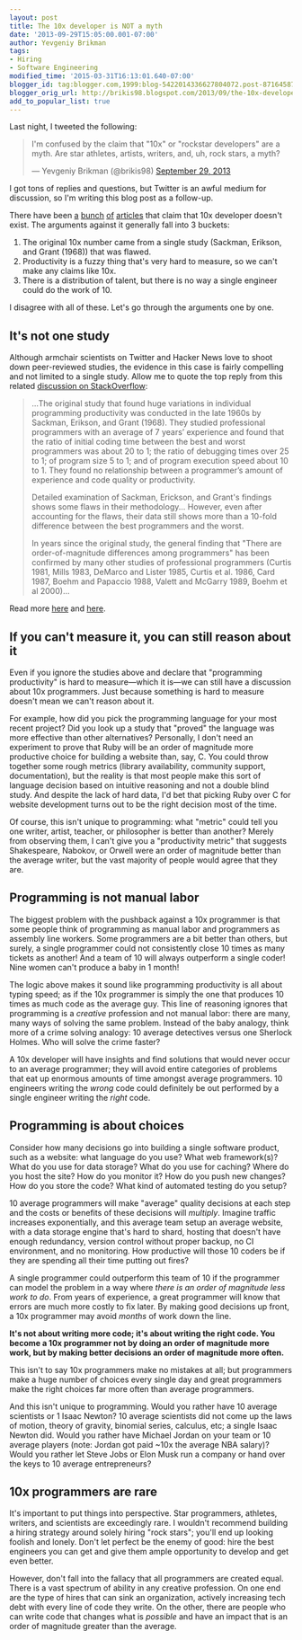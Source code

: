 ```yaml
---
layout: post
title: The 10x developer is NOT a myth
date: '2013-09-29T15:05:00.001-07:00'
author: Yevgeniy Brikman
tags:
- Hiring
- Software Engineering
modified_time: '2015-03-31T16:13:01.640-07:00'
blogger_id: tag:blogger.com,1999:blog-5422014336627804072.post-8716458741587159889
blogger_orig_url: http://brikis98.blogspot.com/2013/09/the-10x-developer-is-not-myth.html
add_to_popular_list: true
---
```


Last night, I tweeted the following: 

<blockquote class="twitter-tweet" lang="en"><p>I&#39;m confused by the claim that &quot;10x&quot; or &quot;rockstar developers&quot; are a myth. Are star athletes, artists, writers, and, uh, rock stars, a myth?</p>&mdash; Yevgeniy Brikman (@brikis98) <a href="https://twitter.com/brikis98/status/384208625725497344">September 29, 2013</a></blockquote>
<script async src="//platform.twitter.com/widgets.js" charset="utf-8"></script>

I got tons of replies and questions, but Twitter is an awful medium for 
discussion, so I'm writing this blog post as a follow-up. 

There have been 
[a](http://blog.jelastic.com/2012/04/24/7-programming-myths-busted/) 
[bunch](http://sdt.bz/36247) 
[of](http://www.knowing.net/index.php/2011/12/11/why-10x-ticks-me-off/) 
[articles](http://www.hanselman.com/blog/TheMythOfTheRockstarProgrammer.aspx) 
that claim that 10x developer doesn't exist. The arguments against it 
generally fall into 3 buckets: 

1. The original 10x number came from a single study (Sackman, Erikson, and 
Grant (1968)) that was flawed. 
1. Productivity is a fuzzy thing that's very hard to measure, so we can't make 
any claims like 10x. 
1. There is a distribution of talent, but there is no way a single engineer 
could do the work of 10. 

I disagree with all of these. Let's go through the arguments one by one. 
 
## It's not one study

Although armchair scientists on Twitter and Hacker News love to shoot 
down peer-reviewed studies, the evidence in this case is fairly compelling and 
not limited to a single study. Allow me to quote the top reply from this 
related [discussion on 
StackOverflow](http://programmers.stackexchange.com/questions/179616/a-good-programmer-can-be-as-10-times-more-productive-than-a-mediocre-one): 

<blockquote>
  <p>
    ...The original study that found huge variations in 
    individual programming productivity was conducted in the late 1960s by 
    Sackman, Erikson, and Grant (1968). They studied professional programmers with 
    an average of 7 years’ experience and found that the ratio of initial coding 
    time between the best and worst programmers was about 20 to 1; the ratio of 
    debugging times over 25 to 1; of program size 5 to 1; and of program execution 
    speed about 10 to 1. They found no relationship between a programmer’s amount 
    of experience and code quality or 
    productivity.
  </p>
  <p>
    Detailed examination of Sackman, 
    Erickson, and Grant's findings shows some flaws in their methodology... 
    However, even after accounting for the flaws, their data still shows more than 
    a 10-fold difference between the best programmers and the 
    worst.
  </p>
  <p>
    In years since the original study, the general 
    finding that "There are order-of-magnitude differences among programmers" has 
    been confirmed by many other studies of professional programmers (Curtis 1981, 
    Mills 1983, DeMarco and Lister 1985, Curtis et al. 1986, Card 1987, Boehm and 
    Papaccio 1988, Valett and McGarry 1989, Boehm et al 
    2000)...
  </p>
</blockquote>

Read more 
[here](http://programmers.stackexchange.com/questions/179616/a-good-programmer-can-be-as-10-times-more-productive-than-a-mediocre-one) 
and 
[here](http://www.construx.com/10x_Software_Development/Origins_of_10X_%E2%80%93_How_Valid_is_the_Underlying_Research_/). 

## If you can't measure it, you can still reason about it 

Even if you ignore the studies above and declare that "programming 
productivity" is hard to measure&mdash;which it is&mdash;we can still have a 
discussion about 10x programmers. Just because something is hard to measure 
doesn't mean we can't reason about it. 

For example, how did you pick the programming language for your most recent 
project? Did you look up a study that "proved" the language was more effective 
than other alternatives? Personally, I don't need an experiment to prove that 
Ruby will be an order of magnitude more productive choice for building a 
website than, say, C. You could throw together some rough metrics (library 
availability, community support, documentation), but the reality is that most 
people make this sort of language decision based on intuitive reasoning and 
not a double blind study. And despite the lack of hard data, I'd bet that 
picking Ruby over C for website development turns out to be the right decision 
most of the time. 

Of course, this isn't unique to programming: what "metric" could tell you one 
writer, artist, teacher, or philosopher is better than another? Merely from 
observing them, I can't give you a "productivity metric" that suggests 
Shakespeare, Nabokov, or Orwell were an order of magnitude better than the 
average writer, but the vast majority of people would agree that they are. 


## Programming is not manual labor 

The biggest problem with the pushback against a 10x programmer is that some 
people think of programming as manual labor and programmers as assembly line 
workers. Some programmers are a bit better than others, but surely, a single 
programmer could not consistently close 10 times as many tickets as another! 
And a team of 10 will always outperform a single coder! Nine women can't 
produce a baby in 1 month! 

The logic above makes it sound like programming productivity is all about 
typing speed; as if the 10x programmer is simply the one that produces 10 
times as much code as the average guy. This line of reasoning ignores that 
programming is a *creative* profession and not manual labor: there are many, 
many ways of solving the same problem. Instead of the baby analogy, think more 
of a crime solving analogy: 10 average detectives versus one Sherlock Holmes. 
Who will solve the crime faster? 

A 10x developer will have insights and find solutions that would never occur 
to an average programmer; they will avoid entire categories of problems that 
eat up enormous amounts of time amongst average programmers. 10 engineers 
writing the *wrong* code could definitely be out performed by a single 
engineer writing the *right* code. 

## Programming is about choices 

Consider how many decisions go into building a single software product, such 
as a website: what language do you use? What web framework(s)? What do you use 
for data storage? What do you use for caching? Where do you host the site? How 
do you monitor it? How do you push new changes? How do you store the code? 
What kind of automated testing do you setup? 

10 average programmers will make "average" quality decisions at each step and 
the costs or benefits of these decisions will *multiply*. Imagine traffic 
increases exponentially, and this average team setup an average website, with 
a data storage engine that's hard to shard, hosting that doesn't have enough 
redundancy, version control without proper backup, no CI environment, and no 
monitoring. How productive will those 10 coders be if they are spending all 
their time putting out fires? 

A single programmer could outperform this team of 10 if the programmer can 
model the problem in a way where *there is an order of magnitude less work to 
do*. From years of experience, a great programmer will know that errors are 
much more costly to fix later. By making good decisions up front, a 10x 
programmer may avoid *months* of work down the line. 

**It's not about writing more code; it's about writing the right code. You 
become a 10x programmer not by doing an order of magnitude more work, but by 
making better decisions an order of magnitude more often.** 

This isn't to say 10x programmers make no mistakes at all; but programmers 
make a huge number of choices every single day and great programmers make the 
right choices far more often than average programmers. 

And this isn't unique to programming. Would you rather have 10 average 
scientists or 1 Isaac Newton? 10 average scientists did not come up the laws 
of motion, theory of gravity, binomial series, calculus, etc; a single Isaac 
Newton did. Would you rather have Michael Jordan on your team or 10 average 
players (note: Jordan got paid ~10x the average NBA salary)? Would you rather 
let Steve Jobs or Elon Musk run a company or hand over the keys to 10 average 
entrepreneurs? 

## 10x programmers are rare 

It's important to put things into perspective. Star programmers, athletes, 
writers, and scientists are exceedingly rare. I wouldn't recommend building a 
hiring strategy around solely hiring "rock stars"; you'll end up looking 
foolish and lonely. Don't let perfect be the enemy of good: hire the best 
engineers you can get and give them ample opportunity to develop and get even 
better. 

However, don't fall into the fallacy that all programmers are created equal. 
There is a vast spectrum of ability in any creative profession. On one end are 
the type of hires that can sink an organization, actively increasing tech debt 
with every line of code they write. On the other, there are people who can 
write code that changes what is *possible* and have an impact that is an order 
of magnitude greater than the average. 